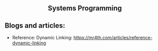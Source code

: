 <h2 align="center">Systems Programming</h2>

## Blogs and articles:

- Reference: Dynamic Linking: https://mr4th.com/articles/reference-dynamic-linking
